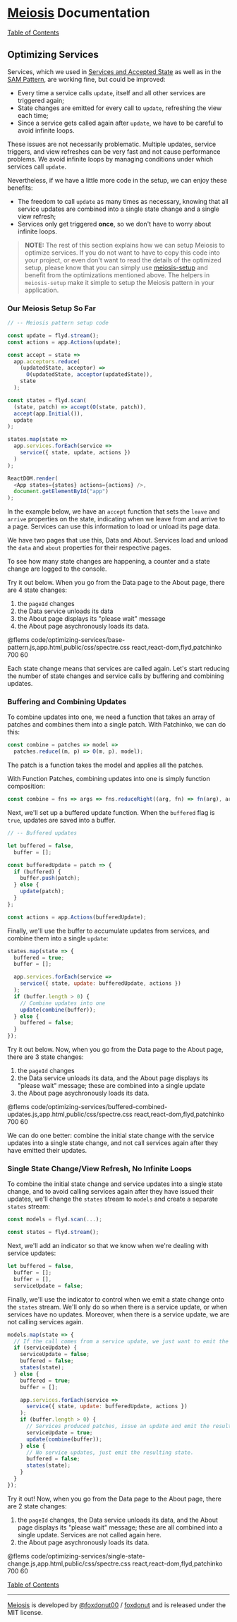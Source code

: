# [Meiosis](https://meiosis.js.org) Documentation

[Table of Contents](toc.html)

## Optimizing Services

Services, which we used in [Services and Accepted State](services.html) as well as in the
[SAM Pattern](sam-pattern.html), are working fine, but could be improved:

- Every time a service calls `update`, itself and all other services are triggered again;
- State changes are emitted for every call to `update`, refreshing the view each time;
- Since a service gets called again after `update`, we have to be careful to avoid infinite
loops.

These issues are not necessarily problematic. Multiple updates, service triggers, and view
refreshes can be very fast and not cause performance problems. We avoid infinite loops by
managing conditions under which services call `update`.

Nevertheless, if we have a little more code in the setup, we can enjoy these benefits:

- The freedom to call `update` as many times as necessary, knowing that all service updates
are combined into a single state change and a single view refresh;
- Services only get triggered **once**, so we don't have to worry about infinite loops.

> **NOTE:** The rest of this section explains how we can setup Meiosis to optimize services. If you
do not want to have to copy this code into your project, or even don't want to read the details of
the optimized setup, please know that you can simply use
[meiosis-setup](https://github.com/foxdonut/meiosis/tree/master/helpers/setup) and benefit from
the optimizations mentioned above. The helpers in `meiosis-setup` make it simple to setup the
Meiosis pattern in your application.

<a name="base_pattern"></a>
### Our Meiosis Setup So Far

```javascript
// -- Meiosis pattern setup code

const update = flyd.stream();
const actions = app.Actions(update);

const accept = state =>
  app.acceptors.reduce(
    (updatedState, acceptor) =>
      O(updatedState, acceptor(updatedState)),
    state
  );

const states = flyd.scan(
  (state, patch) => accept(O(state, patch)),
  accept(app.Initial()),
  update
);

states.map(state =>
  app.services.forEach(service =>
    service({ state, update, actions })
  )
);

ReactDOM.render(
  <App states={states} actions={actions} />,
  document.getElementById("app")
);
```

In the example below, we have an `accept` function that sets the `leave` and `arrive` properties
on the state, indicating when we leave from and arrive to a page. Services can use this information
to load or unload its page data.

We have two pages that use this, Data and About. Services load and unload the `data` and `about`
properties for their respective pages.

To see how many state changes are happening, a counter and a state change are logged to the
console.

Try it out below. When you go from the Data page to the About page, there are 4 state changes:

1. the `pageId` changes
1. the Data service unloads its data
1. the About page displays its "please wait" message
1. the About page asychronously loads its data.

@flems code/optimizing-services/base-pattern.js,app.html,public/css/spectre.css react,react-dom,flyd,patchinko 700 60

Each state change means that services are called again. Let's start reducing the number of state
changes and service calls by buffering and combining updates.

<a name="buffered_combined_updates"></a>
### Buffering and Combining Updates

To combine updates into one, we need a function that takes an array of patches and combines them
into a single patch. With Patchinko, we can do this:

```javascript
const combine = patches => model =>
  patches.reduce((m, p) => O(m, p), model);
```

The patch is a function takes the model and applies all the patches.

With Function Patches, combining updates into one is simply function composition:

```javascript
const combine = fns => args => fns.reduceRight((arg, fn) => fn(arg), args);
```

Next, we'll set up a buffered update function. When the `buffered` flag is `true`, updates are
saved into a buffer.

```javascript
// -- Buffered updates

let buffered = false,
  buffer = [];

const bufferedUpdate = patch => {
  if (buffered) {
    buffer.push(patch);
  } else {
    update(patch);
  }
};

const actions = app.Actions(bufferedUpdate);
```

Finally, we'll use the buffer to accumulate updates from services, and combine them into a single
`update`:

```javascript
states.map(state => {
  buffered = true;
  buffer = [];

  app.services.forEach(service =>
    service({ state, update: bufferedUpdate, actions })
  );
  if (buffer.length > 0) {
    // Combine updates into one
    update(combine(buffer));
  } else {
    buffered = false;
  }
});
```

Try it out below. Now, when you go from the Data page to the About page, there are 3 state changes:

1. the `pageId` changes
1. the Data service unloads its data, and the About page displays its "please wait" message;
these are combined into a single update
1. the About page asychronously loads its data.

@flems code/optimizing-services/buffered-combined-updates.js,app.html,public/css/spectre.css react,react-dom,flyd,patchinko 700 60

We can do one better: combine the initial state change with the service updates into a single
state change, and not call services again after they have emitted their updates.

<a name="single_state_change"></a>
### Single State Change/View Refresh, No Infinite Loops

To combine the initial state change and service updates into a single state change, and to avoid
calling services again after they have issued their updates, we'll change the `states` stream to
`models` and create a separate `states` stream:

```javascript
const models = flyd.scan(...);

const states = flyd.stream();
```

Next, we'll add an indicator so that we know when we're dealing with service updates:

```javascript
let buffered = false,
  buffer = [];
  buffer = [],
  serviceUpdate = false;
```

Finally, we'll use the indicator to control when we emit a state change onto the `states`
stream. We'll only do so when there is a service update, or when services have no updates.
Moreover, when there is a service update, we are not calling services again.

```javascript
models.map(state => {
  // If the call comes from a service update, we just want to emit the resulting state.
  if (serviceUpdate) {
    serviceUpdate = false;
    buffered = false;
    states(state);
  } else {
    buffered = true;
    buffer = [];

    app.services.forEach(service =>
      service({ state, update: bufferedUpdate, actions })
    );
    if (buffer.length > 0) {
      // Services produced patches, issue an update and emit the resulting state.
      serviceUpdate = true;
      update(combine(buffer));
    } else {
      // No service updates, just emit the resulting state.
      buffered = false;
      states(state);
    }
  }
});
```

Try it out! Now, when you go from the Data page to the About page, there are 2 state changes:

1. the `pageId` changes, the Data service unloads its data, and the About page displays its
"please wait" message; these are all combined into a single update. Services are not called
again here.
1. the About page asychronously loads its data.

@flems code/optimizing-services/single-state-change.js,app.html,public/css/spectre.css react,react-dom,flyd,patchinko 700 60

[Table of Contents](toc.html)

-----

[Meiosis](https://meiosis.js.org) is developed by
[@foxdonut00](http://twitter.com/foxdonut00) /
[foxdonut](https://github.com/foxdonut)
and is released under the MIT license.
